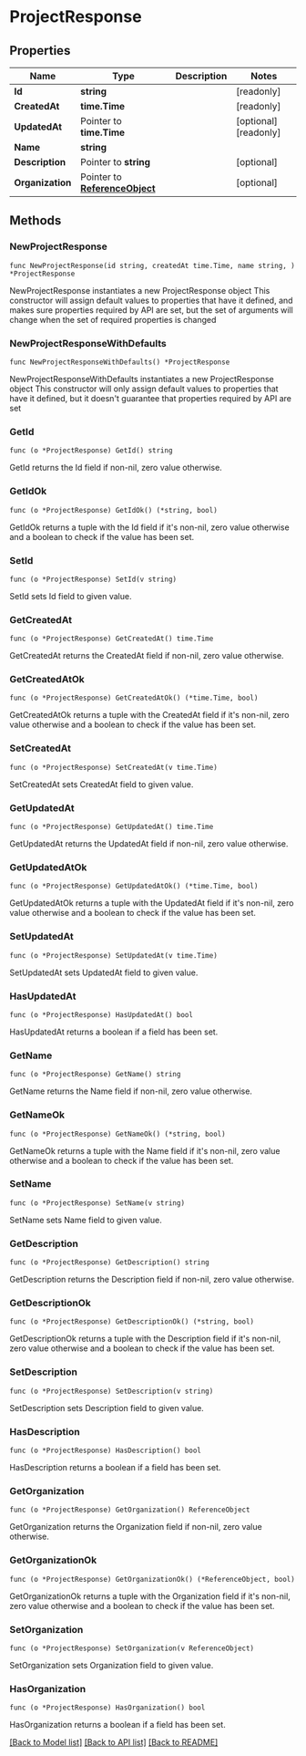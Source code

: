 # ProjectResponse

## Properties

Name | Type | Description | Notes
------------ | ------------- | ------------- | -------------
**Id** | **string** |  | [readonly] 
**CreatedAt** | **time.Time** |  | [readonly] 
**UpdatedAt** | Pointer to **time.Time** |  | [optional] [readonly] 
**Name** | **string** |  | 
**Description** | Pointer to **string** |  | [optional] 
**Organization** | Pointer to [**ReferenceObject**](ReferenceObject.md) |  | [optional] 

## Methods

### NewProjectResponse

`func NewProjectResponse(id string, createdAt time.Time, name string, ) *ProjectResponse`

NewProjectResponse instantiates a new ProjectResponse object
This constructor will assign default values to properties that have it defined,
and makes sure properties required by API are set, but the set of arguments
will change when the set of required properties is changed

### NewProjectResponseWithDefaults

`func NewProjectResponseWithDefaults() *ProjectResponse`

NewProjectResponseWithDefaults instantiates a new ProjectResponse object
This constructor will only assign default values to properties that have it defined,
but it doesn't guarantee that properties required by API are set

### GetId

`func (o *ProjectResponse) GetId() string`

GetId returns the Id field if non-nil, zero value otherwise.

### GetIdOk

`func (o *ProjectResponse) GetIdOk() (*string, bool)`

GetIdOk returns a tuple with the Id field if it's non-nil, zero value otherwise
and a boolean to check if the value has been set.

### SetId

`func (o *ProjectResponse) SetId(v string)`

SetId sets Id field to given value.


### GetCreatedAt

`func (o *ProjectResponse) GetCreatedAt() time.Time`

GetCreatedAt returns the CreatedAt field if non-nil, zero value otherwise.

### GetCreatedAtOk

`func (o *ProjectResponse) GetCreatedAtOk() (*time.Time, bool)`

GetCreatedAtOk returns a tuple with the CreatedAt field if it's non-nil, zero value otherwise
and a boolean to check if the value has been set.

### SetCreatedAt

`func (o *ProjectResponse) SetCreatedAt(v time.Time)`

SetCreatedAt sets CreatedAt field to given value.


### GetUpdatedAt

`func (o *ProjectResponse) GetUpdatedAt() time.Time`

GetUpdatedAt returns the UpdatedAt field if non-nil, zero value otherwise.

### GetUpdatedAtOk

`func (o *ProjectResponse) GetUpdatedAtOk() (*time.Time, bool)`

GetUpdatedAtOk returns a tuple with the UpdatedAt field if it's non-nil, zero value otherwise
and a boolean to check if the value has been set.

### SetUpdatedAt

`func (o *ProjectResponse) SetUpdatedAt(v time.Time)`

SetUpdatedAt sets UpdatedAt field to given value.

### HasUpdatedAt

`func (o *ProjectResponse) HasUpdatedAt() bool`

HasUpdatedAt returns a boolean if a field has been set.

### GetName

`func (o *ProjectResponse) GetName() string`

GetName returns the Name field if non-nil, zero value otherwise.

### GetNameOk

`func (o *ProjectResponse) GetNameOk() (*string, bool)`

GetNameOk returns a tuple with the Name field if it's non-nil, zero value otherwise
and a boolean to check if the value has been set.

### SetName

`func (o *ProjectResponse) SetName(v string)`

SetName sets Name field to given value.


### GetDescription

`func (o *ProjectResponse) GetDescription() string`

GetDescription returns the Description field if non-nil, zero value otherwise.

### GetDescriptionOk

`func (o *ProjectResponse) GetDescriptionOk() (*string, bool)`

GetDescriptionOk returns a tuple with the Description field if it's non-nil, zero value otherwise
and a boolean to check if the value has been set.

### SetDescription

`func (o *ProjectResponse) SetDescription(v string)`

SetDescription sets Description field to given value.

### HasDescription

`func (o *ProjectResponse) HasDescription() bool`

HasDescription returns a boolean if a field has been set.

### GetOrganization

`func (o *ProjectResponse) GetOrganization() ReferenceObject`

GetOrganization returns the Organization field if non-nil, zero value otherwise.

### GetOrganizationOk

`func (o *ProjectResponse) GetOrganizationOk() (*ReferenceObject, bool)`

GetOrganizationOk returns a tuple with the Organization field if it's non-nil, zero value otherwise
and a boolean to check if the value has been set.

### SetOrganization

`func (o *ProjectResponse) SetOrganization(v ReferenceObject)`

SetOrganization sets Organization field to given value.

### HasOrganization

`func (o *ProjectResponse) HasOrganization() bool`

HasOrganization returns a boolean if a field has been set.


[[Back to Model list]](../README.md#documentation-for-models) [[Back to API list]](../README.md#documentation-for-api-endpoints) [[Back to README]](../README.md)


